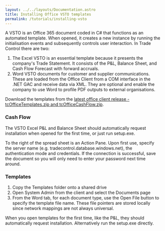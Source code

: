 ```yaml
---
layout: ../../layouts/Documentation.astro
title: Installing Office VSTO templates
permalink: /tutorials/installing-vsto
---
```


A VSTO is an Office 365 document coded in C# that functions as an automated template. When opened, it creates a new instance by running the initialisation events and subsequently controls user interaction. In Trade Control there are two:

1. The Excel VSTO is an essential template because it presents the company's Trade Statement. It consists of the P&L, Balance Sheet, and Cash Flow Forecast with forward accruals.
2. Word VSTO documents for customer and supplier communications. These are loaded from the Office Client from a COM interface in the .NET GAC and receive data via XML. They are optional and enable the company to use Word to profile PDF outputs to external organisations.

Download the templates from the [latest office client release - tcOfficeTemplates.zip and tcOfficeCashFlow.zip](https://github.com/tradecontrol/office/releases).

### Cash Flow

The VSTO Excel P&L and Balance Sheet should automatically request installation when opened for the first time, or just run setup.exe.

To the right of the spread sheet is an Action Pane. Upon first use, specify the server name (e.g. tradecontrol.database.windows.net), the authentication mode and credentials. If the connection is successful, save the document so you will only need to enter your password next time around.

### Templates

1. Copy the Templates folder onto a shared drive
2. Open System Admin from the client and select the Documents page
3. From the Word tab, for each document type, use the Open File button to specify the template file name. These file pointers are stored locally since network mappings are not always universal.

When you open templates for the first time, like the P&L, they should automatically request installation. Alternatively run the setup.exe directly.
